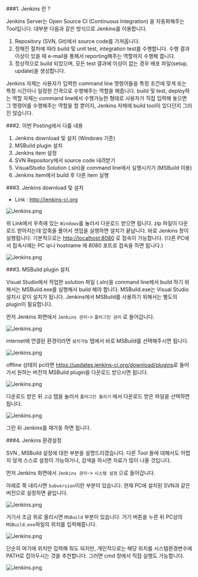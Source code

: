 ###1. Jenkins 란 ?

Jenkins Server는 Open Source CI (Continuous Integration) 을 자동화해주는 Tool입니다. 대부분 다음과 같은 방식으로 Jenkins를 이용합니다.

1. Repository (SVN, Git)에서 source code를 가져옵니다.
2. 정해진 절차에 따라 build 및 unit test, integration test를 수행합니다. 수행 결과 이상이 있을 때 e-mail을 통해서 reporting해주는 역할까지 수행해 줍니다.
3. 정상적으로 build 되었으며, 모든 test 결과에 이상이 없는 경우 배포 파일(setup, update)을 생성합니다.

Jenkins 자체는 사용자가 입력한 command line 명령어들을 특정 조건에 맞게 또는 특정 시간이나 일정한 간격으로 수행해주는 역할을 해줍니다.
build 및 test, deploy하는 역할 자체는 command line에서 수행가능한 형태로 사용자가 직접 입력해 놓으면 그 명령어를 수행해주는 역할을 할 뿐이지, Jenkins 자체에 build tool이 있다던지 그러진 않습니다.

###2. 이번 Posting에서 다룰 내용

1. Jenkins download 및 설치 (Windows 기준)
2. MSBuild plugin 설치
3. Jenkins item 설정
  1. SVN Repository에서 source code 내려받기
  2. VisualStudio Solution (.sln)을 command line에서 실행시키기 (MSBuild 이용)
  3. Jenkins item에서 build 후 다른 item 실행

###3. Jenkins download 및 설치

- Link : <http://jenkins-ci.org>

![Jenkins.png](https://github.com/DevStarSJ/Study/blob/master/Blog/CI/image/jenkins.01.png?raw=true)

위 Link에서 우측에 있는 `Windows`를 눌러서 다운로드 받으면 됩니다.
zip 파일이 다운로드 받아지는데 압축을 풀어서 셋업을 실행하면 설치가 끝납니다.
바로 Jenkins 창이 실행됩니다. 기본적으로는 <http://localhost:8080> 로 접속이 가능합니다. (다른 PC에서 접속시에는 PC ip나 hostname 에 8080 포트로 접속을 하면 됩니다.)

![Jenkins.png](https://github.com/DevStarSJ/Study/blob/master/Blog/CI/image/jenkins.02.png?raw=true)

###3. MSBuild plugin 설치

Visual Studio에서 작업한 solution 파일 (.sln)을 command line에서 build 하기 위해서는 MSBuild.exe를 실행해서 build 해야 합니다. MSBuild.exe는 Visual Studio 설치시 같이 설치가 됩니다.
Jenkins에서 MSBuild를 사용하기 위해서는 별도의 plugin이 필요합니다.

먼저 Jenkins 화면에서 `Jenkins 관리`-> `플러그인 관리` 로 들어갑니다.

![Jenkins.png](https://github.com/DevStarSJ/Study/blob/master/Blog/CI/image/jenkins.03.png?raw=true)  

internet에 연결된 환경이라면 `설치가능` 탭에서 바로 MSBuild를 선택해주시면 됩니다.

![Jenkins.png](https://github.com/DevStarSJ/Study/blob/master/Blog/CI/image/jenkins.04.png?raw=true)  

offline 상태의 pc라면 <https://updates.jenkins-ci.org/download/plugins>로 들어가서 원하는 버전의 MSBuild plugin을 다운로드 받으시면 됩니다.

![Jenkins.png](https://github.com/DevStarSJ/Study/blob/master/Blog/CI/image/jenkins.05.png?raw=true)  

다운로드 받은 뒤 `고급` 탭을 눌러서 `플러그인 올리기` 에서 다운로드 받은 파일을 선택하면 됩니다.

![Jenkins.png](https://github.com/DevStarSJ/Study/blob/master/Blog/CI/image/jenkins.06.png?raw=true)  

그런 뒤 Jenkins를 재가동 하면 됩니다.

###4. Jenkins 환경설정

SVN , MSBuild 설정에 대한 부분을 설명드리겠습니다.
다른 Tool 들에 대해서도 어렵지 않게 스스로 설정이 가능하거나, 검색을 하시면 자료가 많이 나올 것입니다.  

먼저 Jenkins 화면에서 `Jenkins 관리`-> `시스템 설정` 으로 들어갑니다.

아래로 쭉 내리시면 `Subversion`이란 부분이 있습니다.
현재 PC에 설치된 SVN과 같은 버전으로 설정하면 끝입니다.

![Jenkins.png](https://github.com/DevStarSJ/Study/blob/master/Blog/CI/image/jenkins.08.png?raw=true)  

거기서 조금 위로 올리시면 `MSBuild` 부분이 있습니다. 거기 버튼을 누른 뒤 PC상의 `MSBuild.exe`파일의 위치를 입력해줍니다.

![Jenkins.png](https://github.com/DevStarSJ/Study/blob/master/Blog/CI/image/jenkins.07.png?raw=true)  

단순히 여기에 위치만 입력해 줘도 되지만, 개인적으로는 해당 위치를 시스템환경변수에 PATH로 잡아두시는 것을 추천합니다.
그러면 cmd 창에서 직접 실행도 가능합니다.

![Jenkins.png](https://github.com/DevStarSJ/Study/blob/master/Blog/CI/image/jenkins.09.png?raw=true)  

